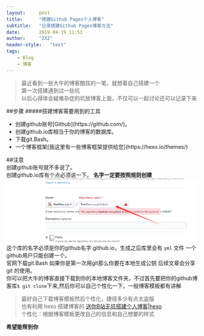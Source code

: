 ```yaml
---
layout:     post
title:      "搭建Github Pages个人博客"
subtitle:   "记录搭建Github Pages博客方法"
date:       2019-04-19 11:53
author:     "ZXZ"
header-style:   "text"
tags:
    - Blog
    - 博客
---
```


>最近看到一些大牛的博客酷炫的一笔，就想着自己搭建一个<br>
>第一次搭建遇到过一些坑<br>
>以后心得体会疑难杂症的坑放博客上面，不仅可以一起讨论还可以记录下来


##步骤
#####搭建博客需要用到的工具
<ul>
    <li>创建github账号[Github](https://github.com/)。</li>
    <li>创建github.io库相当于你的博客的数据库。</li>
    <li>下载git.Bash。</li>
    <li>一个博客框架[我这里有一些博客框架提供给您](https://hexo.io/themes/)</li>
</ul>

##注意
<br>创建github账号就不多说了。
<br>创建github.io库有个点必须说一下。
**名字一定要按照规则创建**
![img](/img/19-04-19.png)
<br>这个库的名字必须是你的github名字.github.io，生成之后库里会有 `yml` 文件 一个github用户只能创建一个。
<br>官网下载git.Bash 如果你是第一次用git那么你要在本地生成公钥 后续文章会分享 git 的使用。
<br>你可以把大牛的博客直接下载到你的本地博客文件夹，不过首先要把你的github博客库`$ git clone`下来,然后你可以自己个性化一下，一般博客模板都有讲解
>最好自己下载博客模板然后个性化，捷径多少有点太盗版<br>
>也有利用 hexo 搭建博客的 [送你B站无坑搭建个人博客|hexo](https://www.bilibili.com/video/av44544186?t=1324)
<br>个性化：根据博客模板更改自己的信息和自己想要的样式


**希望能帮到你**
